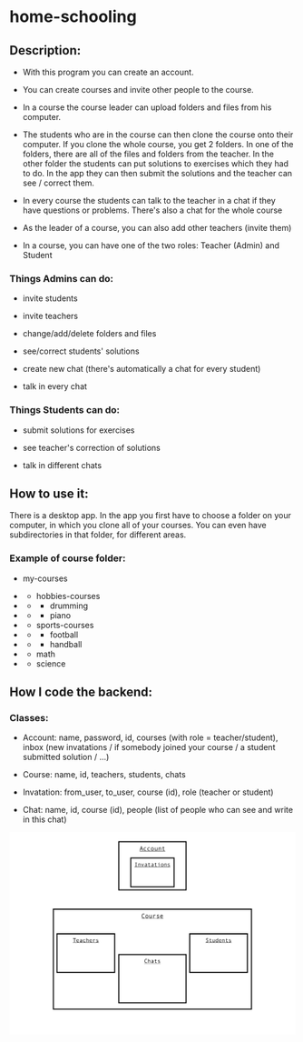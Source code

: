 # home-schooling

## Description:

- With this program you can create an account.
- You can create courses and invite other people to the course.
- In a course the course leader can upload folders and files from his computer.
- The students who are in the course can then clone the course onto their computer.
  If you clone the whole course, you get 2 folders. In one of the folders, there are all of the
  files and folders from the teacher. In the other folder the students can put solutions to exercises
  which they had to do. In the app they can then submit the solutions and the teacher can see / correct
  them.
- In every course the students can  talk to the teacher in a chat if they have questions or problems.
  There's also a chat for the whole course

- As the leader of a course, you can also add other teachers (invite them)

- In a course, you can have one of the two roles: Teacher (Admin) and Student

### Things Admins can do:

- invite students

- invite teachers

- change/add/delete folders and files

- see/correct students' solutions

- create new chat (there's automatically a chat for every student)

- talk in every chat

### Things Students can do:

- submit solutions for exercises

- see teacher's correction of solutions

- talk in different chats

## How to use it:

There is a desktop app. In the app you first have to choose a folder on your computer, in which you
clone all of your courses. You can even have subdirectories in that folder, for different areas.

### Example of course folder:

- my-courses

- - hobbies-courses

- - - drumming

- - - piano

- - sports-courses

- - - football

- - - handball

- - math

- - science



## How I code the backend:

### Classes:

- Account: name, password, id, courses (with role = teacher/student), inbox (new invatations / if somebody joined
  your course / a student submitted solution / ...)

- Course: name, id, teachers, students, chats

- Invatation: from_user, to_user, course (id), role (teacher or student)

- Chat: name, id, course (id), people (list of people who can see and write in this chat)

![classes-diagram](diagram.png)
